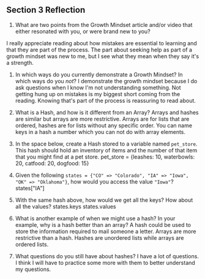 ## Section 3 Reflection

1. What are two points from the Growth Mindset article and/or video that either resonated with you, or were brand new to you?

I really appreciate reading about how mistakes are essential to learning and that they are part of the process.
The part about seeking help as part of a growth mindset was new to me, but I see what they mean when they say it's a strength.

1. In which ways do you currently demonstrate a Growth Mindset? In which ways do you _not_?
I demonstrate the growth mindset because I do ask questions when I know I'm not understanding something. Not getting hung up on mistakes is my biggest short coming from the reading. Knowing that's part of the process is reassuring to read about.

1. What is a Hash, and how is it different from an Array?
Arrays and hashes are similar but arrays are more restrictive. Arrays are for lists that are ordered, hashes are for lists without any specific order. You can name keys in a hash a number which you can not do with array elements.

1. In the space below, create a Hash stored to a variable named `pet_store`.  This hash should hold an inventory of items and the number of that item that you might find at a pet store.
pet_store = {leashes: 10, waterbowls: 20, catfood: 20, dogfood: 15}

1. Given the following `states = {"CO" => "Colorado", "IA" => "Iowa", "OK" => "Oklahoma"}`, how would you access the value `"Iowa"`?
states["IA"]

1. With the same hash above, how would we get all the keys?  How about all the values?
states.keys   states.values

1. What is another example of when we might use a hash?  In your example, why is a hash better than an array?
A hash could be used to store the information required to mail someone a letter. Arrays are more restrictive than a hash. Hashes are unordered lists while arrays are ordered lists.

1. What questions do you still have about hashes?
I have a lot of questions. I think I will have to practice some more with them to better understand my questions.
